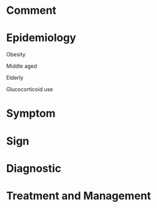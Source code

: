 # Comment

# Epidemiology

Obesity

Middle aged

Elderly

Glucocorticoid use

# Symptom

# Sign

# Diagnostic

# Treatment and Management

